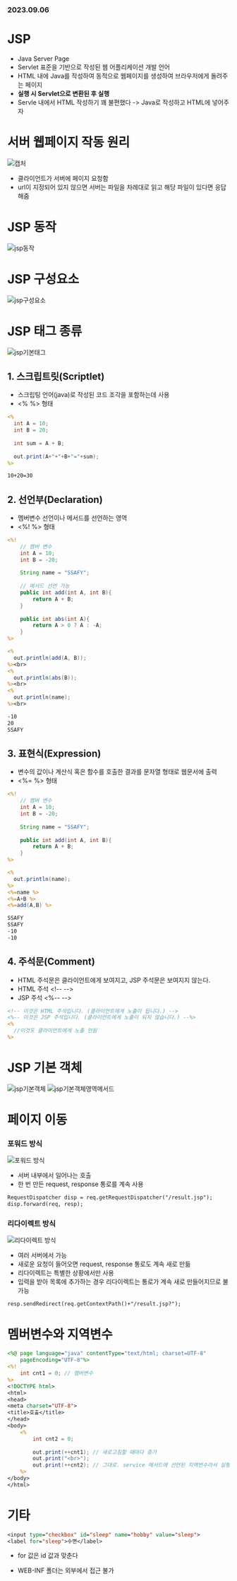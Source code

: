 ### 2023.09.06
# JSP
- Java Server Page
- Servlet 표준을 기반으로 작성된 웹 어플리케이션 개발 언어
- HTML 내에 Java를 작성하여 동적으로 웹페이지를 생성하여 브라우저에게 돌려주는 페이지
- **실행 시 Servlet으로 변환된 후 실행**
- Servle 내에서 HTML 작성하기 꽤 불편했다 -> Java로 작성하고 HTML에 넣어주자

# 서버 웹페이지 작동 원리
![캡처](https://github.com/namoo1818/TIL/assets/50236187/82e0baa3-5677-47eb-80a1-05f5683d5ab8)
- 클라이언트가 서버에 페이지 요청함
- url이 지정되어 있지 않으면 서버는 파일을 차례대로 읽고 해당 파일이 있다면 응답해줌 

# JSP 동작
![jsp동작](https://github.com/namoo1818/TIL/assets/50236187/97030b49-2125-420d-baa3-4c35ee0280a7)

# JSP 구성요소
![jsp구성요소](https://github.com/namoo1818/TIL/assets/50236187/56aaf0d8-4fab-4692-887a-e3ce141152fc)

# JSP 태그 종류
![jsp기본태그](https://github.com/namoo1818/TIL/assets/50236187/ea00a7d0-ff1d-4f84-836f-5fcb47990182)

## 1. 스크립트릿(Scriptlet)
- 스크립팅 언어(java)로 작성된 코드 조각을 포함하는데 사용
- <% %> 형태
```jsp
<%
  int A = 10;
  int B = 20;
  
  int sum = A + B;
  
  out.print(A+"+"+B+"="+sum);
%>
```
```jsp
10+20=30
```

## 2. 선언부(Declaration)
- 멤버변수 선언이나 메서드를 선언하는 영역
- <%! %> 형태
```jsp
<%!
	// 멤버 변수
	int A = 10;
	int B = -20;
	
	String name = "SSAFY";
	
	// 메서드 선언 가능
	public int add(int A, int B){
		return A + B;
	}
	
	public int abs(int A){
		return A > 0 ? A : -A;
	}
%>
```
```jsp
<%
  out.println(add(A, B));
%><br>
<%
  out.println(abs(B));
%><br>
<%
  out.println(name);
%><br>
```
```jsp
-10
20
SSAFY
```
## 3. 표현식(Expression)
- 변수의 값이나 계산식 혹은 함수를 호출한 결과를 문자열 형태로 웹문서에 출력
- <%= %> 형태
```jsp
<%!
	// 멤버 변수
	int A = 10;
	int B = -20;
	
	String name = "SSAFY";
	
	public int add(int A, int B){
		return A + B;
	}
%>
```
```jsp
<%
  out.println(name);
%>
<%=name %>
<%=A+B %>
<%=add(A,B) %>
```
```jsp
SSAFY
SSAFY
-10
-10
```

## 4. 주석문(Comment)
- HTML 주석문은 클라이언트에게 보여지고, JSP 주석문은 보여지지 않는다.
- HTML 주석 \<!-- -->
- JSP 주석 <%-- -->
```jsp
<!-- 이것은 HTML 주석입니다. (클라이언트에게 노출이 됩니다.) -->
<%-- 이것은 JSP 주석입니다. (클라이언트에게 노출이 되지 않습니다.) --%>
<%
  //이것도 클라이언트에게 노출 안됨
%>
```

# JSP 기본 객체
![jsp기본객체](https://github.com/namoo1818/TIL/assets/50236187/a524040a-c0d2-46b8-a702-f40331ef9cc8)
![jsp기본객체영역메서드](https://github.com/namoo1818/TIL/assets/50236187/30c048f7-8cba-420d-8678-f2e421302320)

# 페이지 이동
### 포워드 방식
![포워드 방식](https://github.com/namoo1818/TIL/assets/50236187/0b28100b-a885-4cfe-9a7a-e8c113de6cfd)
- 서버 내부에서 일어나는 호출
- 한 번 만든 request, response 통로를 계속 사용
```jsp
RequestDispatcher disp = req.getRequestDispatcher("/result.jsp");
disp.forward(req, resp);
```

### 리다이렉트 방식
![리다이렉트 방식](https://github.com/namoo1818/TIL/assets/50236187/ffc44e78-4149-4e1f-bc64-171b30a243ad)
- 여러 서버에서 가능
- 새로운 요청이 들어오면 request, response 통로도 계속 새로 만듦
- 리다이렉트는 특별한 상황에서만 사용
- 입력을 받아 목록에 추가하는 경우 리다이렉트는 통로가 계속 새로 만들어지므로 불가능
```
resp.sendRedirect(req.getContextPath()+"/result.jsp?");
```

# 멤버변수와 지역변수
```jsp
<%@ page language="java" contentType="text/html; charset=UTF-8"
    pageEncoding="UTF-8"%>
<%!
	int cnt1 = 0; // 멤버변수
%>
<!DOCTYPE html>
<html>
<head>
<meta charset="UTF-8">
<title>호출</title>
</head>
<body>
	<%
  		int cnt2 = 0;
  	
  		out.print(++cnt1); // 새로고침할 때마다 증가
  		out.print("<br>");
  		out.print(++cnt2); // 그대로. service 메서드에 선언된 지역번수라서 실행할 때마다 초기화된다.
	%>
</body>
</html>
```

# 기타

```jsp
<input type="checkbox" id="sleep" name="hobby" value="sleep">
<label for="sleep">수면</label>
```
- for 값은 id 값과 맞춘다

- WEB-INF 폴더는 외부에서 접근 불가
